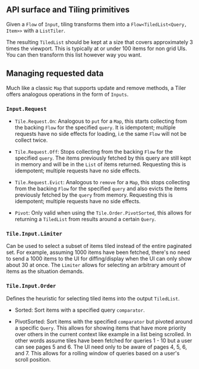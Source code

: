 ## API surface and Tiling primitives

Given a `Flow` of `Input`, tiling transforms them into a `Flow<TiledList<Query, Item>>` with a `ListTiler`.

The resulting `TiledList` should be kept at a size that covers approximately 3 times the viewport.
This is typically at or under 100 items for non grid UIs. You can then transform this list however way you want.

## Managing requested data

Much like a classic `Map` that supports update and remove methods, a Tiler offers analogous operations in the form
of `Inputs`.

### `Input.Request`

* `Tile.Request.On`: Analogous to `put` for a `Map`, this starts collecting from the backing `Flow` for the specified `query`. It is
  idempotent; multiple requests have no side effects for loading, i.e the same `Flow` will not be collect twice.

* `Tile.Request.Off`: Stops collecting from the backing `Flow` for the specified `query`. The items previously fetched by this query
  are still kept in memory and will be in the `List` of items returned. Requesting this is idempotent; multiple requests
  have no side effects.

* `Tile.Request.Evict`: Analogous to `remove` for a `Map`, this stops collecting from the backing `Flow` for the specified `query` and
  also evicts the items previously fetched by the `query` from memory. Requesting this is idempotent; multiple requests
  have no side effects.

* `Pivot`: Only valid when using the `Tile.Order.PivotSorted`, this allows for returning a `TiledList` from results
  around a certain `Query`.

### `Tile.Input.Limiter`

Can be used to select a subset of items tiled instead of the entire paginated set. For example, assuming 1000 items have been
fetched, there's no need to send a 1000 items to the UI for diffing/display when the UI can only show about 30 at once.
The `Limiter` allows for selecting an arbitrary amount of items as the situation demands.

### `Tile.Input.Order`

Defines the heuristic for selecting tiled items into the output `TiledList`.

* Sorted: Sort items with a specified query `comparator`.

* PivotSorted: Sort items with the specified `comparator` but pivoted around a specific `Query`.
  This allows for showing items that have more priority over others in the current context
  like example in a list being scrolled. In other words assume tiles have been fetched for queries 1 - 10 but a
  user can see pages 5 and 6. The UI need only to be aware of pages 4, 5, 6, and 7. This allows for a rolling window of
  queries based on a user's scroll position.

